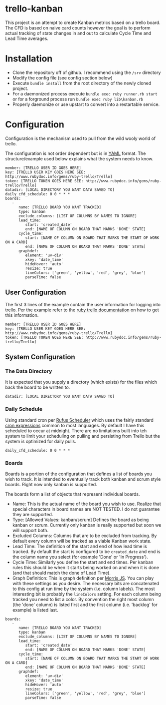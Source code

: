 # trello-kanban

This project is an attempt to create Kanban metrics based on a trello board.  The CFD is based on naive card counts however the goal is to perform actual tracking of state changes in and out to calculate Cycle Time and Lead Time averages.

# Installation

* Clone the repository off of github.  I recommend using the `/srv` directory
* Modify the config file (see config section below)
* Execute `bundle install` from the root directory of the newly cloned project.
* For a daemonized process execute `bundle exec ruby runner.rb start` or for a forground process run `bundle exec ruby lib\kanban.rb`
* Properly daemonize or use upstart to convert into a restartable service.

# Configuration

Configuration is the mechanism used to pull from the wild wooly world of trello.

The configuration is not order dependent but is in [YAML](http://yaml.org) format.  The structure/example used below explains what the system needs to know.

```
member: [TRELLO USER ID GOES HERE]
key: [TRELLO USER KEY GOES HERE SEE: http://www.rubydoc.info/gems/ruby-trello/Trello]
token: [TRELLO TOKEN GOES HERE SEE: http://www.rubydoc.info/gems/ruby-trello/Trello]
datadir: [LOCAL DIRECTORY YOU WANT DATA SAVED TO]
daily_cfd_schedule: 0 0 * * *
boards:
   -
      name: [TRELLO BOARD YOU WANT TRACKED]
      type: kanban
      exclude_columns: [LIST OF COLUMNS BY NAMES TO IGNORE]
      lead_time:
         start: 'created_date'
         end: [NAME OF COLUMN ON BOARD THAT MARKS 'DONE' STATE]
      cycle_time:
         start: [NAME OF COLUMN ON BOARD THAT MARKS THE START OF WORK ON A CARD]
         end: [NAME OF COLUMN ON BOARD THAT MARKS 'DONE' STATE]
      graphdef:
         element: 'uv-div'
         xkey: 'date_time'
         hideHover: 'auto'
         resize: true
         lineColors: ['green', 'yellow', 'red', 'grey', 'blue']
         parseTime: false

```

## User Configuration

The first 3 lines of the example contain the user information for logging into trello.  Per the example refer to the [ruby trello documentation](http://www.rubydoc.info/gems/ruby-trello/Trello) on how to get this information.

```
member: [TRELLO USER ID GOES HERE]
key: [TRELLO USER KEY GOES HERE SEE: http://www.rubydoc.info/gems/ruby-trello/Trello]
token: [TRELLO TOKEN GOES HERE SEE: http://www.rubydoc.info/gems/ruby-trello/Trello]
```

## System Configuration

### The Data Directory

It is expected that you supply a directory (which exists) for the files which back the board to be written to.

```
datadir: [LOCAL DIRECTORY YOU WANT DATA SAVED TO]
```

### Daily Schedule

Using standard cron per [Rufus Scheduler](https://github.com/jmettraux/rufus-scheduler#in-at-every-interval-cron) which uses the fairly standard [cron expressions](https://en.wikipedia.org/wiki/Cron#CRON_expression) common to most languages.  By default I have this scheduled to occur at midnight.  There are no limitations built into teh system to limit your scheduling on pulling and persisting from Trello but the system is optimized for daily pulls.

```
daily_cfd_schedule: 0 0 * * *
```

### Boards

Boards is a portion of the configuration that defines a list of boards you wish to track.  It is intended to eventually track both kanban and scrum style boards.  Right now only kanban is supported.

The boards form a list of objects that represent individual boards.

* Name: This is the actual name of the board you wish to use.  Realize that special characters in board names are NOT TESTED.  I do not guarantee they are supported.
* Type: [Allowed Values: kanban/scrum] Defines the board as being kanban or scrum.  Currently only kanban is really supported but soon we will support both.
* Excluded Columns: Columns that are to be excluded from tracking.  By default every column will be tracked as a viable Kanban work state.
* Lead Time: The definition of the start and end of how lead time is tracked.  By default the start is configured to be `created_date` and end is the column name you select (for example 'Done' or 'In Progress').
* Cycle Time: Similarly you define the start and end times.  Per kanban rules this should be when it starts being worked on and when it is done (and that should match the done of Lead Time).
* Graph Definition: This is graph definition per [Morris JS](http://morrisjs.github.io/morris.js/).  You can play with these settings as you desire.  The necessary bits are concatenated to this config at run time by the system (i.e. column labels).  The most interesting bit is probably the `lineColors` setting.  For each column being tracked you need to list a color.  By convention the right most column (the 'done' column) is listed first and the first column (i.e. 'backlog' for example) is listed last.

```
boards:
   -
      name: [TRELLO BOARD YOU WANT TRACKED]
      type: kanban
      exclude_columns: [LIST OF COLUMNS BY NAMES TO IGNORE]
      lead_time:
         start: 'created_date'
         end: [NAME OF COLUMN ON BOARD THAT MARKS 'DONE' STATE]
      cycle_time:
         start: [NAME OF COLUMN ON BOARD THAT MARKS THE START OF WORK ON A CARD]
         end: [NAME OF COLUMN ON BOARD THAT MARKS 'DONE' STATE]
      graphdef:
         element: 'uv-div'
         xkey: 'date_time'
         hideHover: 'auto'
         resize: true
         lineColors: ['green', 'yellow', 'red', 'grey', 'blue']
         parseTime: false

```
